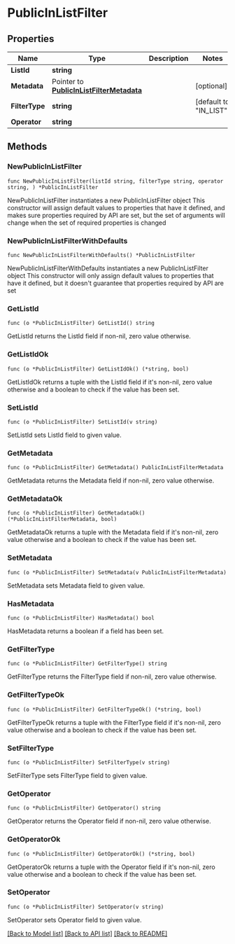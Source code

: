 # PublicInListFilter

## Properties

Name | Type | Description | Notes
------------ | ------------- | ------------- | -------------
**ListId** | **string** |  | 
**Metadata** | Pointer to [**PublicInListFilterMetadata**](PublicInListFilterMetadata.md) |  | [optional] 
**FilterType** | **string** |  | [default to "IN_LIST"]
**Operator** | **string** |  | 

## Methods

### NewPublicInListFilter

`func NewPublicInListFilter(listId string, filterType string, operator string, ) *PublicInListFilter`

NewPublicInListFilter instantiates a new PublicInListFilter object
This constructor will assign default values to properties that have it defined,
and makes sure properties required by API are set, but the set of arguments
will change when the set of required properties is changed

### NewPublicInListFilterWithDefaults

`func NewPublicInListFilterWithDefaults() *PublicInListFilter`

NewPublicInListFilterWithDefaults instantiates a new PublicInListFilter object
This constructor will only assign default values to properties that have it defined,
but it doesn't guarantee that properties required by API are set

### GetListId

`func (o *PublicInListFilter) GetListId() string`

GetListId returns the ListId field if non-nil, zero value otherwise.

### GetListIdOk

`func (o *PublicInListFilter) GetListIdOk() (*string, bool)`

GetListIdOk returns a tuple with the ListId field if it's non-nil, zero value otherwise
and a boolean to check if the value has been set.

### SetListId

`func (o *PublicInListFilter) SetListId(v string)`

SetListId sets ListId field to given value.


### GetMetadata

`func (o *PublicInListFilter) GetMetadata() PublicInListFilterMetadata`

GetMetadata returns the Metadata field if non-nil, zero value otherwise.

### GetMetadataOk

`func (o *PublicInListFilter) GetMetadataOk() (*PublicInListFilterMetadata, bool)`

GetMetadataOk returns a tuple with the Metadata field if it's non-nil, zero value otherwise
and a boolean to check if the value has been set.

### SetMetadata

`func (o *PublicInListFilter) SetMetadata(v PublicInListFilterMetadata)`

SetMetadata sets Metadata field to given value.

### HasMetadata

`func (o *PublicInListFilter) HasMetadata() bool`

HasMetadata returns a boolean if a field has been set.

### GetFilterType

`func (o *PublicInListFilter) GetFilterType() string`

GetFilterType returns the FilterType field if non-nil, zero value otherwise.

### GetFilterTypeOk

`func (o *PublicInListFilter) GetFilterTypeOk() (*string, bool)`

GetFilterTypeOk returns a tuple with the FilterType field if it's non-nil, zero value otherwise
and a boolean to check if the value has been set.

### SetFilterType

`func (o *PublicInListFilter) SetFilterType(v string)`

SetFilterType sets FilterType field to given value.


### GetOperator

`func (o *PublicInListFilter) GetOperator() string`

GetOperator returns the Operator field if non-nil, zero value otherwise.

### GetOperatorOk

`func (o *PublicInListFilter) GetOperatorOk() (*string, bool)`

GetOperatorOk returns a tuple with the Operator field if it's non-nil, zero value otherwise
and a boolean to check if the value has been set.

### SetOperator

`func (o *PublicInListFilter) SetOperator(v string)`

SetOperator sets Operator field to given value.



[[Back to Model list]](../README.md#documentation-for-models) [[Back to API list]](../README.md#documentation-for-api-endpoints) [[Back to README]](../README.md)



